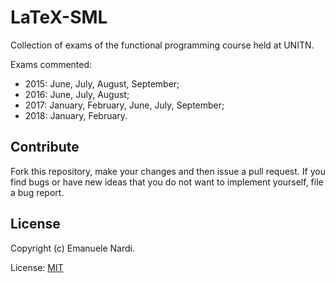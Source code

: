 # LaTeX-SML

Collection of exams of the functional programming course held at UNITN.

Exams commented:
- 2015: June, July, August, September;
- 2016: June, July, August;
- 2017: January, February, June, July, September;
- 2018: January, February.

## Contribute

Fork this repository, make your changes and then issue a pull request. If you find bugs or have new ideas that you do not want to implement yourself, file a bug report.

## License

Copyright (c) Emanuele Nardi.

License: [MIT][1]

[1]:https://choosealicense.com/licenses/mit/
